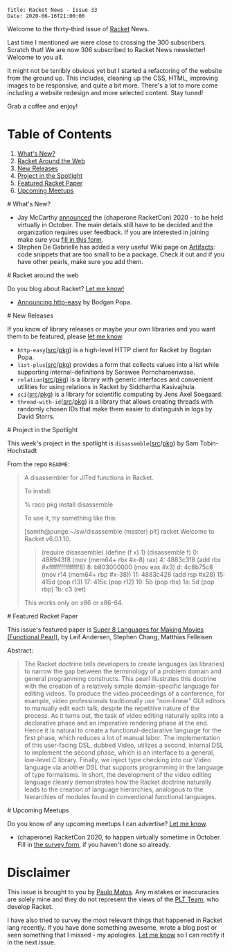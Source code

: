     Title: Racket News - Issue 33
    Date: 2020-06-16T21:00:00

Welcome to the thirty-third issue of [Racket](https://www.racket-lang.org) News. 

Last time I mentioned we were close to crossing the 300 subscribers. Scratch that! We are now 306 subscribed to Racket News newsletter! Welcome to you all. 

It might not be terribly obvious yet but I started a refactoring of the website from the ground up. This includes, cleaning up the CSS, HTML, improving images to be responsive, and quite a bit more. There's a lot to more come including a website redesign and more selected content. Stay tuned!

Grab a coffee and enjoy!

# Table of Contents

1. [What's New?](#whatsnew)
2. [Racket Around the Web](#aroundtheweb)
3. [New Releases](#newreleases)
4. [Project in the Spotlight](#spotlight)
5. [Featured Racket Paper](#featuredpaper)
6. [Upcoming Meetups](#meetups)

<div id='whatsnew'/>
# What's New?

* Jay McCarthy [announced](https://groups.google.com/g/racket-users/c/jS6UCqvEd7A/m/CAYe5iZfAgAJ) the (chaperone RacketCon) 2020 - to be held virtually in October. The main details still have to be decided and the organization requires user feedback. If you are interested in joining make sure you [fill in this form](https://forms.gle/cYNNY9XhmEoUBBe19).
* Stephen De Gabrielle has added a very useful Wiki page on [Artifacts](https://github.com/racket/racket/wiki/Artifacts): code snippets that are too small to be a package. Check it out and if you have other pearls, make sure you add them.

<div id='aroundtheweb'/>
# Racket around the web

Do you blog about Racket? [Let me know!](mailto:pmatos@linki.tools)

* [Announcing http-easy](https://defn.io/2020/06/14/ann-http-easy/) by Bodgan Popa.

<div id='newreleases'/>
# New Releases

If you know of library releases or maybe your own libraries and you want them to be featured, please [let me know](mailto:pmatos@linki.tools).

* `http-easy`([src](https://github.com/Bogdanp/racket-http-easy)/[pkg](https://pkgs.racket-lang.org/package/http-easy)) is a high-level HTTP client for Racket by Bogdan Popa.
* `list-plus`([src](https://github.com/sorawee/list-plus/tree/master)/[pkg](https://pkgs.racket-lang.org/package/list-plus)) provides a form that collects values into a list while supporting internal-definitions by Sorawee Porncharoenwase.
* `relation`([src](https://github.com/countvajhula/relation/tree/master)/[pkg](https://github.com/countvajhula/relation/tree/master)) is a library with generic interfaces and convenient utilities for using relations in Racket by Siddhartha Kasivajhula.
* `sci`([src](https://github.com/soegaard/sci/tree/master)/[pkg](https://pkgs.racket-lang.org/package/sci)) is a library for scientific computing by Jens Axel Soegaard.
* `thread-with-id`([src](https://github.com/dstorrs/thread-with-id/tree/master)/[pkg](https://pkgs.racket-lang.org/package/thread-with-id)) is a library that allows creating threads with randomly chosen IDs that make them easier to distinguish in logs by David Storrs.

<div id='spotlight'/>
# Project in the Spotlight

This week's project in the spotlight is `disassemble`([src](https://github.com/samth/disassemble/tree/master)/[pkg](https://pkgs.racket-lang.org/package/disassemble)) by Sam Tobin-Hochstadt

From the repo `README`:

> A disassembler for JITed functions in Racket.
>
> To install:
>
> % raco pkg install disassemble
>
> To use it, try something like this:
>
> [samth@punge:~/sw/disassemble (master) plt] racket
> Welcome to Racket v6.0.1.10.
> > (require disassemble)
> > (define (f x) 1)
> > (disassemble f)
>        0: 488943f8                       (mov (mem64+ rbx #x-8) rax)
>        4: 4883c3f8                       (add rbx #xfffffffffffffff8)
>        8: b803000000                     (mov eax #x3)
>        d: 4c8b75c8                       (mov r14 (mem64+ rbp #x-38))
>       11: 4883c428                       (add rsp #x28)
>       15: 415d                           (pop r13)
>       17: 415c                           (pop r12)
>       19: 5b                             (pop rbx)
>       1a: 5d                             (pop rbp)
>       1b: c3                             (ret)
> >
>
> This works only on x86 or x86-64.

<div id='featuredpaper'/>
# Featured Racket Paper

This issue's featured paper is [Super 8 Languages for Making Movies (Functional Pearl)](https://drive.google.com/file/d/15aE8vucGm3m97gZM6NiQqW3AWVn7KZ2U/view?usp=sharing), by Leif Andersen, Stephen Chang, Matthias Felleisen

Abstract:

> The Racket doctrine tells developers to create languages (as libraries) to narrow the gap between the terminology of a problem domain and general programming constructs. This pearl illustrates this doctrine with the creation of a relatively simple domain-specific language for editing videos. To produce the video proceedings of a conference, for example, video professionals traditionally use “non-linear” GUI editors to manually edit each talk, despite the repetitive nature of the process. As it turns out, the task of video editing naturally splits into a declarative phase and an imperative rendering phase at the end. Hence it is natural to create a functional-declarative language for the first phase, which reduces a lot of manual labor. The implementation of this user-facing DSL, dubbed Video, utilizes a second, internal DSL to implement the second phase, which is an interface to a general, low-level C library. Finally, we inject type checking into our Video language via another DSL that supports programming in the language of type formalisms. In short, the development of the video editing language cleanly demonstrates how the Racket doctrine naturally leads to the creation of language hierarchies, analogous to the hierarchies of modules found in conventional functional languages.

<div id='meetups'/>
# Upcoming Meetups

Do you know of any upcoming meetups I can advertise? [Let me know](mailto:pmatos@linki.tools).

* (chaperone) RacketCon 2020, to happen virtually sometime in October. Fill in [the survey form](https://forms.gle/cYNNY9XhmEoUBBe19), if you haven't done so already.

# Disclaimer

This issue is brought to you by [Paulo Matos](mailto:pmatos@linki.tools). Any mistakes or inaccuracies are solely mine and
they do not represent the views of the [PLT Team](http://www.racket-lang.org/team.html), who develop Racket.

I have also tried to survey the most relevant things that happened in Racket lang recently. If you have done something awesome, wrote a blog post or seen something that I missed - my apologies. [Let me know](mailto:pmatos@linki.tools) so I can rectify it in the next issue.
